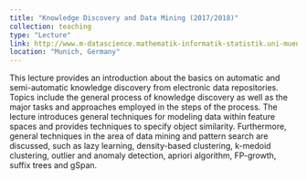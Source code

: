 ```yaml
---
title: "Knowledge Discovery and Data Mining (2017/2018)"
collection: teaching
type: "Lecture"
link: http://www.m-datascience.mathematik-informatik-statistik.uni-muenchen.de/index.html
location: "Munich, Germany"
---
```


This lecture provides an introduction about the basics on automatic and semi-automatic knowledge discovery from electronic data repositories. Topics include the general process of knowledge discovery as well as the major tasks and approaches employed in the steps of the process. The lecture introduces general techniques for modeling data within feature spaces and provides techniques to specify object similarity. Furthermore, general techniques in the area of data mining and pattern search are discussed, such as lazy learning, density-based clustering, k-medoid clustering, outlier and anomaly detection, apriori algorithm, FP-growth, suffix trees and gSpan. 
